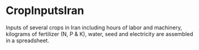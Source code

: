 # CropInputsIran
Inputs of several crops in Iran including hours of labor and machinery, kilograms of fertilizer (N, P &amp; K), water, seed and electricity are assembled in a spreadsheet.
